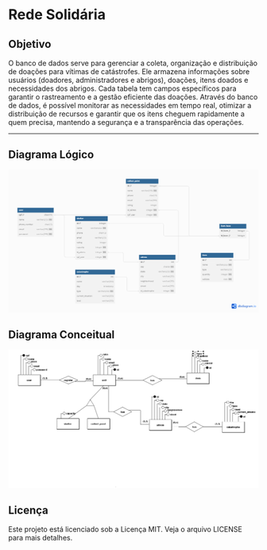 # Rede Solidária

## Objetivo

O banco de dados serve para gerenciar a coleta, organização e distribuição de doações para vítimas de catástrofes. Ele armazena informações sobre usuários (doadores, administradores e abrigos), doações, itens doados e necessidades dos abrigos. Cada tabela tem campos específicos para garantir o rastreamento e a gestão eficiente das doações. Através do banco de dados, é possível monitorar as necessidades em tempo real, otimizar a distribuição de recursos e garantir que os itens cheguem rapidamente a quem precisa, mantendo a segurança e a transparência das operações.

---


## Diagrama Lógico
![alt text](image.png)

## Diagrama Conceitual
![alt text](<DiagramaProjeto (1).png>)


## Licença

Este projeto está licenciado sob a Licença MIT. Veja o arquivo LICENSE para mais detalhes.


